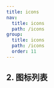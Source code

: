 ```yaml
---
title: icons
nav:
  title: icons
  path: /icons
group:
  title: icons
  path: /icons
  order: 11
---
```





## 2. 图标列表

<code inline=true hideActions='["CSB"]' src="./base.jsx" />

